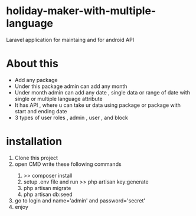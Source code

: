 # holiday-maker-with-multiple-language
Laravel application for maintaing and for android API

# About this
<ul>
  <li>Add any package</li>  
  <li>Under this package admin can add any month</li>
  <li>Under month admin can add any date , single data or range of date with single or multiple language attribute</li>
  <li>It has API , where u can take ur data using package or package with start and ending date</li>
  <li>3 types of user roles , admin , user , and block</li>
</ul>

# installation
<ol>
  <li>Clone this project</li>
  <li>open CMD write these following commands</li>
  <ol>
    <li> >> composer install</li>
    <li>setup .env file and run >> php artisan key:generate </li>
    <li>php artisan migrate</li>
    <li>php artisan db:seed</li>
  </ol>
  <li>go to login and name='admin' and password='secret'</li>
  <li>enjoy</li>
  </ol>
